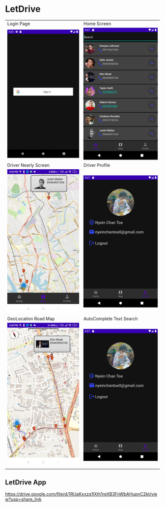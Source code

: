 # LetDrive

<table>
   <tr>
      <td>Login Page</td>
      <td>Home Screen</td>
   <tr>
      <td><img src="https://raw.githubusercontent.com/nyein2001/LetDrive/main/app/Screenshot_20221128_212346.png"></td>
      <td><img src="https://github.com/nyein2001/LetDrive/blob/main/app/Screenshot_20221128_212738.png"></td>
   </tr>
   <tr>
      <td>Driver Nearly Screen</td>
      <td>Driver Profile</td>
   <tr>
      <td><img src="https://raw.githubusercontent.com/nyein2001/LetDrive/main/app/Screenshot_2022-11-28-21-43-52-783_com.lightidea.products.letdrive.jpg"></td>
      <td><img src="https://raw.githubusercontent.com/nyein2001/LetDrive/main/app/Screenshot_20221128_212803.png"></td>
   </tr>
   <tr>
      <td>GeoLocation Road Map</td>
      <td>AutoComplete Text Search</td>
   <tr>
      <td><img src="https://raw.githubusercontent.com/nyein2001/LetDrive/main/app/Screenshot_2022-11-28-21-40-19-351_com.lightidea.products.letdrive.jpg"></td>
      <td><img src="https://raw.githubusercontent.com/nyein2001/LetDrive/main/app/Screenshot_20221128_212803.png"></td>
   </tr>
</table>

## LetDrive App
https://drive.google.com/file/d/1RUaKxxzq1lXth1reXB3FnWbAHupnC2kt/view?usp=share_link


